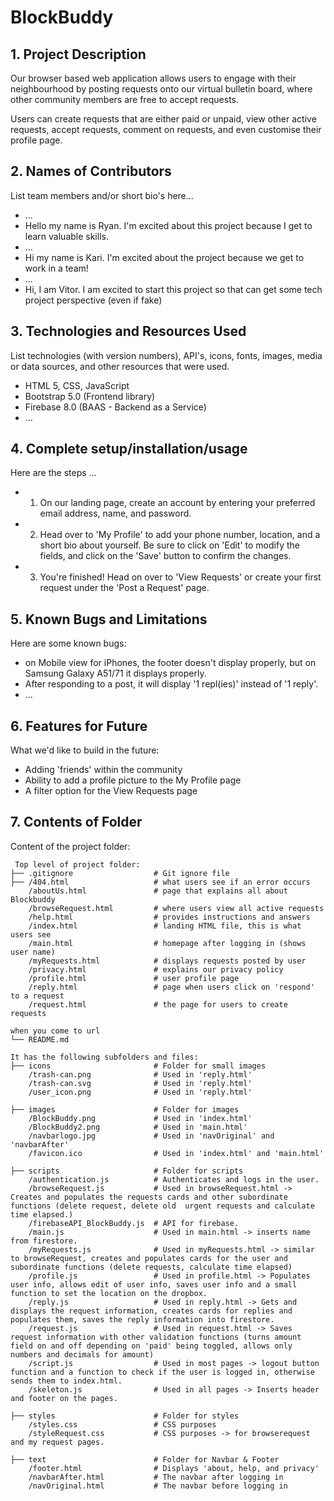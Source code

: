 # BlockBuddy

## 1. Project Description 
Our browser based web application allows users to engage with their neighbourhood by posting requests onto our virtual bulletin board, where other community members are free to accept requests.

Users can create requests that are either paid or unpaid, view other active requests, accept requests, comment on requests, and even customise their profile page.

## 2. Names of Contributors
List team members and/or short bio's here... 
* ...
* Hello my name is Ryan. I'm excited about this project because I get to learn valuable skills.
* ...
* Hi my name is Kari. I'm excited about the project because we get to work in a team!
* ...
* Hi, I am Vitor. I am excited to start this project so that can get some tech project perspective (even if fake)
	
## 3. Technologies and Resources Used
List technologies (with version numbers), API's, icons, fonts, images, media or data sources, and other resources that were used.
* HTML 5, CSS, JavaScript
* Bootstrap 5.0 (Frontend library)
* Firebase 8.0 (BAAS - Backend as a Service)
* ...

## 4. Complete setup/installation/usage
Here are the steps ...
* 1. On our landing page, create an account by entering your preferred email address, name, and password.
* 2. Head over to 'My Profile' to add your phone number, location, and a short bio about yourself. Be sure to click on 'Edit' to modify the fields, and click on the 'Save' button to confirm the changes.
* 3. You're finished! Head on over to 'View Requests' or create your first request under the 'Post a Request' page.

## 5. Known Bugs and Limitations
Here are some known bugs:
* on Mobile view for iPhones, the footer doesn't display properly, but on Samsung Galaxy A51/71 it displays properly.
* After responding to a post, it will display '1 repl(ies)' instead of '1 reply'.
* ...

## 6. Features for Future
What we'd like to build in the future:
* Adding 'friends' within the community
* Ability to add a profile picture to the My Profile page
* A filter option for the View Requests page
	
## 7. Contents of Folder
Content of the project folder:

```
 Top level of project folder: 
├── .gitignore                  # Git ignore file
├── /404.html                   # what users see if an error occurs
    /aboutUs.html               # page that explains all about Blockbuddy
    /browseRequest.html         # where users view all active requests
    /help.html                  # provides instructions and answers
    /index.html                 # landing HTML file, this is what users see
    /main.html                  # homepage after logging in (shows user name)
    /myRequests.html            # displays requests posted by user
    /privacy.html               # explains our privacy policy
    /profile.html               # user profile page
    /reply.html                 # page when users click on 'respond' to a request
    /request.html               # the page for users to create requests

when you come to url
└── README.md

It has the following subfolders and files:
├── icons                       # Folder for small images
    /trash-can.png              # Used in 'reply.html'
    /trash-can.svg              # Used in 'reply.html'
    /user_icon.png              # Used in 'reply.html'

├── images                      # Folder for images
    /BlockBuddy.png             # Used in 'index.html'
    /BlockBuddy2.png            # Used in 'main.html'
    /navbarlogo.jpg             # Used in 'navOriginal' and 'navbarAfter'
    /favicon.ico                # Used in 'index.html' and 'main.html'

├── scripts                     # Folder for scripts
    /authentication.js          # Authenticates and logs in the user.
    /browseRequest.js           # Used in browseRequest.html -> Creates and populates the requests cards and other subordinate functions (delete request, delete old  urgent requests and calculate time elapsed.)
    /firebaseAPI_BlockBuddy.js  # API for firebase.
    /main.js                    # Used in main.html -> inserts name from firestore.
    /myRequests.js              # Used in myRequests.html -> similar to browseRequest, creates and populates cards for the user and subordinate functions (delete requests, calculate time elapsed)
    /profile.js                 # Used in profile.html -> Populates user info, allows edit of user info, saves user info and a small function to set the location on the dropbox.
    /reply.js                   # Used in reply.html -> Gets and displays the request information, creates cards for replies and populates them, saves the reply information into firestore.
    /request.js                 # Used in request.html -> Saves request information with other validation functions (turns amount field on and off depending on 'paid' being toggled, allows only numbers and decimals for amount)
    /script.js                  # Used in most pages -> logout button function and a function to check if the user is logged in, otherwise sends them to index.html.
    /skeleton.js                # Used in all pages -> Inserts header and footer on the pages.

├── styles                      # Folder for styles
    /styles.css                 # CSS purposes
    /styleRequest.css           # CSS purposes -> for browserequest and my request pages.

├── text                        # Folder for Navbar & Footer
    /footer.html                # Displays 'about, help, and privacy'
    /navbarAfter.html           # The navbar after logging in
    /navOriginal.html           # The navbar before logging in


```


